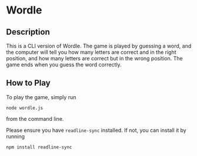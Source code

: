 # Wordle

## Description

This is a CLI version of Wordle. The game is played by guessing a word, and the computer will tell you how many letters are correct and in the right position, and how many letters are correct but in the wrong position. The game ends when you guess the word correctly.

## How to Play

To play the game, simply run

```node wordle.js```

from the command line.

Please ensure you have ```readline-sync``` installed. If not, you can install it by running

```npm install readline-sync```
